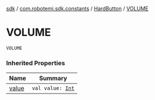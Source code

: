 [sdk](../../index.md) / [com.robotemi.sdk.constants](../index.md) / [HardButton](index.md) / [VOLUME](./-v-o-l-u-m-e.md)

# VOLUME

`VOLUME`

### Inherited Properties

| Name | Summary |
|---|---|
| [value](value.md) | `val value: `[`Int`](https://kotlinlang.org/api/latest/jvm/stdlib/kotlin/-int/index.html) |
